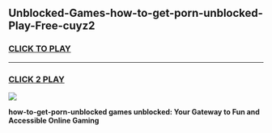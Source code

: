 
## Unblocked-Games-how-to-get-porn-unblocked-Play-Free-cuyz2
<h3>
<a href="https://premium76.site?title=how-to-get-porn-unblocked&ref=23A">CLICK TO PLAY</a></h3>
<hr>

<h3>
<a href="https://premium76.site?title=how-to-get-porn-unblocked&ref=23A">CLICK 2 PLAY</a>
  
</h3>

<a href="https://premium76.site?title=how-to-get-porn-unblocked&ref=23A"><img src="https://clearcache.store/games.png"></a>


**how-to-get-porn-unblocked games unblocked: Your Gateway to Fun and Accessible Online Gaming**
